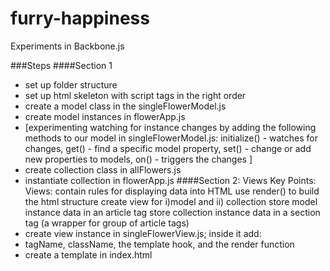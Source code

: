 # furry-happiness
Experiments in Backbone.js

###Steps
####Section 1
* set up folder structure
* set up html skeleton with script tags in the right order
* create a model class in the singleFlowerModel.js
* create model instances in flowerApp.js
* [experimenting watching for instance changes by adding the following methods to our model in singleFlowerModel.js:
    initialize() - watches for changes,
    get() - find a specific model property,
    set() - change or add new properties to models,
    on() - triggers the changes
  ]
* create collection class in allFlowers.js
* instantiate collection in flowerApp.js
####Section 2: Views
Key Points:
Views: contain rules for displaying data into HTML
use render() to build the html structure
create view for i)model and ii) collection
store model instance data in an article tag
store collection instance data in a section tag (a wrapper for group of article tags)
* create view instance in singleFlowerView.js; inside it add:
* tagName, className, the template hook, and the render function
* create a template in index.html
